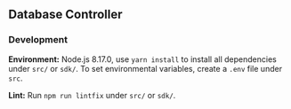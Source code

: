 ## Database Controller

### Development

**Environment:** Node.js 8.17.0, use `yarn install` to install all dependencies under `src/` or `sdk/`. To set environmental variables, create a `.env` file under `src`.


**Lint:** Run `npm run lintfix` under `src/` or `sdk/`.
